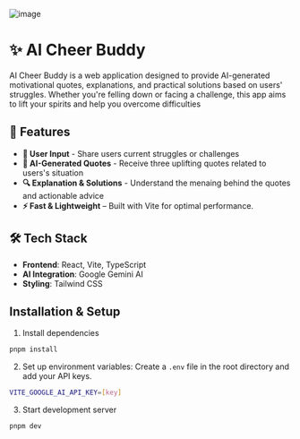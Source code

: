 ![image](https://github.com/user-attachments/assets/838e8a1b-a92e-4ce8-a985-95bd68aa9a7c)

# ✨ AI Cheer Buddy

AI Cheer Buddy is a web application designed to provide AI-generated motivational quotes, explanations, and practical solutions based on users' struggles. Whether you're felling down or facing a challenge, this app aims to lift your spirits and help you overcome difficulties

## 🚀 Features

- **📝 User Input** - Share users current struggles or challenges
- **🤖 AI-Generated Quotes** - Receive three uplifting quotes related to users's situation
- **🔍 Explanation & Solutions** - Understand the menaing behind the quotes and actionable advice
- **⚡ Fast & Lightweight** – Built with Vite for optimal performance.

## 🛠️ Tech Stack

- **Frontend**: React, Vite, TypeScript
- **AI Integration**: Google Gemini AI
- **Styling**: Tailwind CSS

## Installation & Setup

1. Install dependencies

```bash
pnpm install
```

2. Set up environment variables: Create a `.env` file in the root directory and add your API keys.

```bash
VITE_GOOGLE_AI_API_KEY=[key]
```

3. Start development server

```bash
pnpm dev
```
